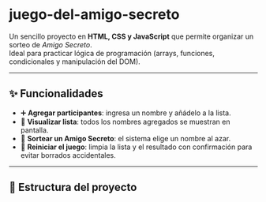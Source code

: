 # juego-del-amigo-secreto

Un sencillo proyecto en **HTML, CSS y JavaScript** que permite organizar un sorteo de *Amigo Secreto*.  
Ideal para practicar lógica de programación (arrays, funciones, condicionales y manipulación del DOM).

---

## ✨ Funcionalidades

- ➕ **Agregar participantes**: ingresa un nombre y añádelo a la lista.  
- 📜 **Visualizar lista**: todos los nombres agregados se muestran en pantalla.  
- 🎲 **Sortear un Amigo Secreto**: el sistema elige un nombre al azar.  
- 🔄 **Reiniciar el juego**: limpia la lista y el resultado con confirmación para evitar borrados accidentales.  

---

## 📂 Estructura del proyecto

